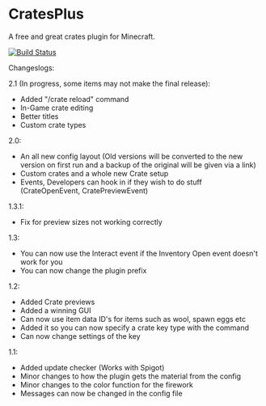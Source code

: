 CratesPlus
=====================

A free and great crates plugin for Minecraft.


[![Build Status](http://ci.connorlinfoot.com:8080/buildStatus/icon?job=CratesPlus)](http://ci.connorlinfoot.com:8080/job/CratesPlus/)


Changeslogs:


2.1 (In progress, some items may not make the final release):
 - Added "/crate reload" command
 - In-Game crate editing
 - Better titles
 - Custom crate types

2.0:
 - An all new config layout (Old versions will be converted to the new version on first run and a backup of the original will be given via a link)
 - Custom crates and a whole new Crate setup
 - Events, Developers can hook in if they wish to do stuff (CrateOpenEvent, CratePreviewEvent)

1.3.1:
 - Fix for preview sizes not working correctly

1.3:
 - You can now use the Interact event if the Inventory Open event doesn't work for you
 - You can now change the plugin prefix

1.2:
 - Added Crate previews
 - Added a winning GUI
 - Can now use item data ID's for items such as wool, spawn eggs etc
 - Added it so you can now specify a crate key type with the command
 - Can now change settings of the key

1.1:
 - Added update checker (Works with Spigot)
 - Minor changes to how the plugin gets the material from the config
 - Minor changes to the color function for the firework
 - Messages can now be changed in the config file